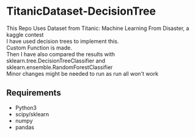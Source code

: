 # TitanicDataset-DecisionTree
This Repo Uses Dataset from Titanic: Machine Learning From Disaster, a kaggle contest <br>
I have used decision trees to implement this.<br>
Custom Function is made.<br>
Then I have also compared the results with sklearn.tree.DecisionTreeClassifier and sklearn.ensemble.RandomForestClassifier <br>
Minor changes might be needed to run as run all won't work
## Requirements
- Python3
- scipy/sklearn
- numpy
- pandas
